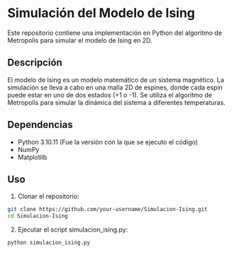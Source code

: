 # Simulación del Modelo de Ising

Este repositorio contiene una implementación en Python del algoritmo de Metropolis para simular el modelo de Ising en 2D.

## Descripción

El modelo de Ising es un modelo matemático de un sistema magnético. La simulación se lleva a cabo en una malla 2D de espines, donde cada espin puede estar en uno de dos estados (+1 o -1). Se utiliza el algoritmo de Metropolis para simular la dinámica del sistema a diferentes temperaturas.

## Dependencias

- Python 3.10.11 (Fue la versión con la que se ejecuto el código)
- NumPy
- Matplotlib

## Uso

1. Clonar el repositorio:
```bash
git clone https://github.com/your-username/Simulacion-Ising.git
cd Simulacion-Ising
```
2. Ejecutar el script simulacion_ising.py:
```
python simulacion_ising.py
```
